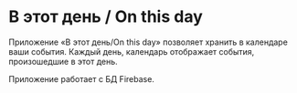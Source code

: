 # В этот день / On this day
Приложение «В этот день/On this day»  позволяет хранить в календаре ваши события.
Каждый день, календарь отображает события, произошедшие в этот день.

Приложение работает с БД Firebase.
